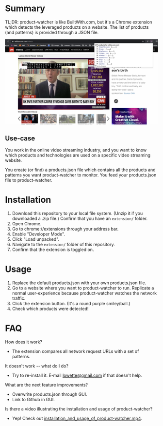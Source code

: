 # Summary
TL;DR: product-watcher is like BuiltWith.com, but it's a Chrome extension which detects the leveraged products on a website.
The list of products (and patterns) is provided through a JSON file.

![alt text](preview.png "Preview of product-watcher")

## Use-case
You work in the online video streaming industry, 
and you want to know which products and technologies are used on a specific video streaming website.

You create (or find) a products.json file which contains all the products and patterns you want product-watcher to monitor.
You feed your products.json file to product-watcher.

# Installation
1. Download this repository to your local file system. (Unzip it if you downloaded a .zip file.) Confirm that you have an `extension/` folder.
2. Open Chrome.
3. Go to chrome://extensions through your address bar.
4. Enable "Developer Mode".
5. Click "Load unpacked".
6. Navigate to the `extension/` folder of this repository.
7. Confirm that the extension is toggled on.

# Usage
1. Replace the default products.json with your own products.json file.
2. Go to a website where you want to product-watcher to run. Replicate a normal user-experience because product-watcher watches the network traffic.
3. Click the extension button. (It's a round purple smiley/ball.)
4. Check which products were detected!

# FAQ
How does it work?
- The extension compares all network request URLs with a set of patterns.

It doesn't work -- what do I do?
- Try to re-install it. E-mail lowette@gmail.com if that doesn't help.

What are the next feature improvements?
- Overwrite products.json through GUI.
- Link to Github in GUI.
 
 Is there a video illustrating the installation and usage of product-watcher?
 * Yep! Check out [installation_and_usage_of_product-watcher.mp4](installation_and_usage_of_product-watcher.mp4).